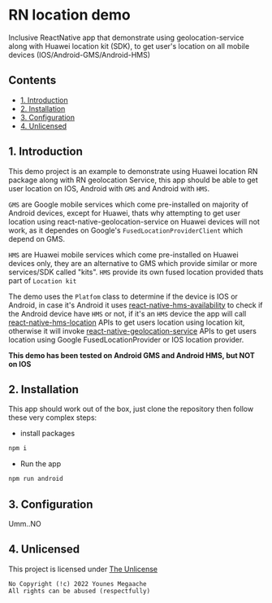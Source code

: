 # RN location demo

Inclusive ReactNative app that demonstrate using geolocation-service along with Huawei location kit (SDK), to get user's location on all mobile devices (IOS/Android-GMS/Android-HMS)
 

## Contents

  - [1. Introduction](#1-introduction)
  - [2. Installation](#2-installation)
  - [3. Configuration](#3-configuration)
  - [4. Unlicensed](#4-unlicensed)

 

## 1. Introduction

This demo project is an example to demonstrate using Huawei location RN package along with RN geolocation Service, this app should be able to get user location on IOS, Android with `GMS` and Android with `HMS`.

`GMS` are Google mobile services which come pre-installed on majority of Android devices, except for Huawei, thats why attempting to get user location using react-native-geolocation-service on Huawei devices will not work, as it dependes on Google's `FusedLocationProviderClient` which depend on GMS.

`HMS` are Huawei mobile services which come pre-installed on Huawei devices only, they are an alternative to GMS which provide similar or more services/SDK called "kits". `HMS` provide its own fused location provided thats part of `Location kit`

The demo uses the `Platfom` class to determine if the device is IOS or Android, in case it's Android it uses [react-native-hms-availability](https://github.com/HMS-Core/hms-react-native-plugin/tree/master/react-native-hms-availability) to check if the Android device have `HMS` or not, if it's an `HMS` device the app will call [react-native-hms-location](https://github.com/HMS-Core/hms-react-native-plugin/tree/master/react-native-hms-location) APIs to get users location using location kit, otherwise it will invoke [react-native-geolocation-service](https://github.com/Agontuk/react-native-geolocation-service) APIs to get users location using Google FusedLocationProvider or IOS location provider.
  
**This demo has been tested on Android GMS and Android HMS, but NOT on IOS**
 
## 2. Installation

This app should work out of the box, just clone the repository then follow these very complex steps:

- install packages 

```bash
npm i 
```

- Run the app

```bash
npm run android
```
 

## 3. Configuration

Umm..NO
 

## 4. Unlicensed

This project is licensed under [The Unlicense](https://github.com/megaacheyounes/rn-geolocation-inclusive/blob/master/UNLICENSE) 
 

```
No Copyright (!c) 2022 Younes Megaache
All rights can be abused (respectfully)
```